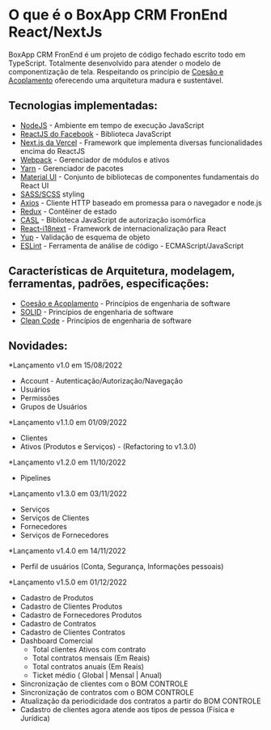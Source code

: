 # O que é o BoxApp CRM FronEnd React/NextJs

BoxApp CRM FronEnd é um projeto de código fechado escrito todo em TypeScript.
Totalmente desenvolvido para atender o modelo de componentização de tela.
Respeitando os princípio de [Coesão e Acoplamento](https://engineering.contaazul.com/princ%C3%ADpios-solid-srp-e-sopa-de-letrinhas-d569fd0f80d9)
oferecendo uma arquitetura madura e sustentável.

## Tecnologias implementadas:

* [NodeJS](https://github.com/nodejs/node) - Ambiente em tempo de execução JavaScript
* [ReactJS do Facebook](https://github.com/facebook/react) - Biblioteca JavaScript
* [Next.js da Vercel](https://nextjs.org/) - Framework que implementa diversas funcionalidades encima do ReactJS
* [Webpack](https://webpack.js.org/) - Gerenciador de módulos e ativos
* [Yarn](https://github.com/yarnpkg/yarn) - Gerenciador de pacotes
* [Material UI](https://github.com/mui/material-ui) - Conjunto de bibliotecas de componentes fundamentais do React UI 
* [SASS/SCSS](https://sass-lang.com/) styling
* [Axios](https://github.com/axios/axios) - Cliente HTTP baseado em promessa para o navegador e node.js
* [Redux](https://github.com/reduxjs/react-redux) - Contêiner de estado
* [CASL](https://github.com/stalniy/casl) - Biblioteca JavaScript de autorização isomórfica
* [React-i18next](https://github.com/i18next/react-i18next) - Framework de internacionalização para React
* [Yup](https://github.com/jquense/yup) - Validação de esquema de objeto
* [ESLint](https://github.com/eslint/eslint) - Ferramenta de análise de código - ECMAScript/JavaScript

## Características de Arquitetura, modelagem, ferramentas, padrões, especificações:

* [Coesão e Acoplamento](https://engineering.contaazul.com/princ%C3%ADpios-solid-srp-e-sopa-de-letrinhas-d569fd0f80d9) - Princípios de engenharia de software
* [SOLID](https://engineering.contaazul.com/princ%C3%ADpios-solid-srp-e-sopa-de-letrinhas-d569fd0f80d9) - Princípios de engenharia de software
* [Clean Code](https://github.com/sigespweb22/clean-code-javascript) - Princípios de engenharia de software

## Novidades:

*Lançamento v1.0 em 15/08/2022
  * Account - Autenticação/Autorização/Navegação
  * Usuários
  * Permissões
  * Grupos de Usuários
  

*Lançamento v1.1.0 em 01/09/2022
  * Clientes
  * Ativos (Produtos e Serviços) - (Refactoring to v1.3.0)

*Lançamento v1.2.0 em 11/10/2022
* Pipelines

*Lançamento v1.3.0 em 03/11/2022
  * Serviços
  * Serviços de Clientes
  * Fornecedores
  * Serviços de Fornecedores
  
*Lançamento v1.4.0 em 14/11/2022  
  * Perfil de usuários (Conta, Segurança, Informações pessoais)

*Lançamento v1.5.0 em 01/12/2022  
 * Cadastro de Produtos
 * Cadastro de Clientes Produtos
 * Cadastro de Fornecedores Produtos
 * Cadastro de Contratos
 * Cadastro de Clientes Contratos
 * Dashboard Comercial
   * Total clientes Ativos com contrato
   * Total contratos mensais (Em Reais)
   * Total contratos anuais (Em Reais)
   * Ticket médio ( Global | Mensal | Anual)
 * Sincronização de clientes com o BOM CONTROLE
 * Sincronização de contratos com o BOM CONTROLE
 * Atualização da periodicidade dos contratos a partir do BOM CONTROLE
 * Cadastro de clientes agora atende aos tipos de pessoa (Física e Jurídica)
 
